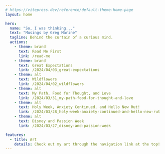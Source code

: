 ```yaml
---
# https://vitepress.dev/reference/default-theme-home-page
layout: home

hero:
  name: "So, I was thinking..."
  text: "Musings by Greg Marine"
  tagline: Behind the curtain of a curious mind.
  actions:
    - theme: brand
      text: Read Me First
      link: /read-me
    - theme: brand
      text: Great Expectations
      link: /2024/04/03_great-expectations
    - theme: alt
      text: Wildflowers
      link: /2024/04/02_wildflowers
    - theme: alt
      text: My Path, Food for Thought, and Love
      link: /2024/03/31_my-path-food-for-thought-and-love
    - theme: alt
      text: Holy Week, Anxiety Continued, and Hello New Rut!
      link: /2024/03/28_holy-week-anxiety-continued-and-hello-new-rut
    - theme: alt
      text: Disney and Passion Week
      link: /2024/03/27_disney-and-passion-week

features:
  - title: Art
    details: Check out my art through the navigation link at the top!
---
```


